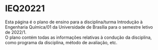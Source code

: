 # IEQ20221
Esta página é o plano de ensino para a disciplina/turma Introdução à Engenharia Química/01 da Universidade de Brasília para o semestre letivo de 2022/1. </br>
O plano contém todas as informações relativas à condução da disciplina, como programa da disciplina, método de avaliação, etc.
